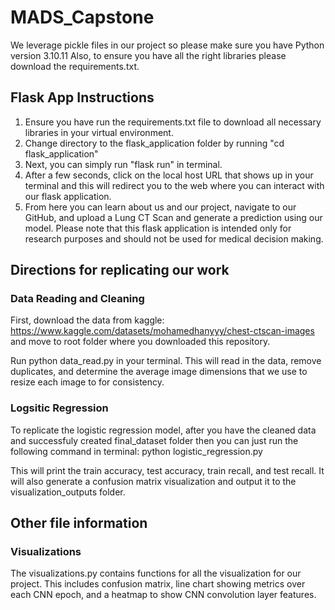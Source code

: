 # MADS_Capstone
We leverage pickle files in our project so please make sure you have Python version 3.10.11
Also, to ensure you have all the right libraries please download the requirements.txt.

## Flask App Instructions
1. Ensure you have run the requirements.txt file to download all necessary libraries in your virtual environment. 
2. Change directory to the flask_application folder by running "cd flask_application"
3. Next, you can simply run "flask run" in terminal.
4. After a few seconds, click on the local host URL that shows up in your terminal and this will redirect you to the web where you can interact with our flask application.
5. From here you can learn about us and our project, navigate to our GitHub, and upload a Lung CT Scan and generate a prediction using our model. 
Please note that this flask application is intended only for research purposes and should not be used for medical decision making. 

## Directions for replicating our work
### Data Reading and Cleaning
First, download the data from kaggle: https://www.kaggle.com/datasets/mohamedhanyyy/chest-ctscan-images and move to root folder where you downloaded this repository. 

Run python data_read.py in your terminal. This will read in the data, remove duplicates, and determine the average image dimensions that we use to resize each image to for consistency. 

### Logsitic Regression
To replicate the logistic regression model, after you have the cleaned data and successfuly created final_dataset folder then you can just run the following command in terminal:
python logistic_regression.py 

This will print the train accuracy, test accuracy, train recall, and test recall. It will also generate a confusion matrix visualization and output it to the visualization_outputs folder.

## Other file information
### Visualizations
The visualizations.py contains functions for all the visualization for our project. This includes confusion matrix, line chart showing metrics over each CNN epoch, and a heatmap to show CNN convolution layer features.